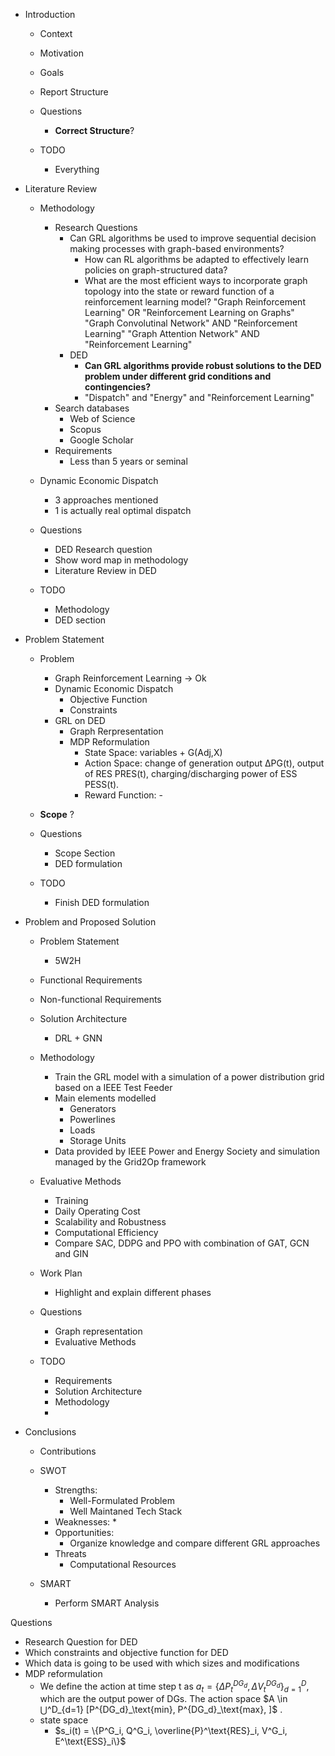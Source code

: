 
* Introduction
	* Context
	
	* Motivation
		
	* Goals
		
	* Report Structure


	* Questions 
		* **Correct Structure**?
		
	* TODO
		* Everything

* Literature Review
	* Methodology
		* Research Questions
			* Can GRL algorithms be used to improve sequential decision making processes with graph-based environments?
				* How can RL algorithms be adapted to effectively learn policies on graph-structured data?
				* What are the most efficient ways to incorporate graph topology into the state or reward function of a reinforcement learning model?
					"Graph Reinforcement Learning" OR "Reinforcement Learning on Graphs"
					"Graph Convolutinal Network" AND "Reinforcement Learning"
					"Graph Attention Network" AND "Reinforcement Learning"
			 * DED
				 * **Can GRL algorithms provide robust solutions to the DED problem under different grid conditions and contingencies?**
				 * "Dispatch" and "Energy" and "Reinforcement Learning"
		* Search databases
			* Web of Science
			* Scopus
			* Google Scholar
		* Requirements
			* Less than 5 years or seminal
		
	* Dynamic Economic Dispatch
		* 3 approaches mentioned
		* 1 is actually real optimal dispatch


	* Questions
		* DED Research question
		* Show word map in methodology
		* Literature Review in DED

	* TODO
		* Methodology
		* DED section


* Problem Statement
	* Problem
		* Graph Reinforcement Learning -> Ok
		* Dynamic Economic Dispatch 
			* Objective Function
			* Constraints
		* GRL on DED
			* Graph Rerpresentation
			* MDP Reformulation
				* State Space: variables + G(Adj,X)
				* Action Space: change of generation output ΔPG(t), output of RES PRES(t), charging/discharging power of ESS PESS(t).
				* Reward Function: - 
	* **Scope** ?


	* Questions 
		* Scope Section
		* DED formulation

	* TODO
		* Finish DED formulation

* Problem and Proposed Solution
	* Problem Statement
		* 5W2H
	* Functional Requirements
	* Non-functional Requirements
	* Solution Architecture
		* DRL + GNN
	* Methodology
		* Train the GRL model with a simulation of a power distribution grid based on a IEEE Test Feeder 
		* Main elements modelled
			* Generators
			* Powerlines
			* Loads
			* Storage Units
		* Data provided by IEEE Power and Energy Society and simulation managed by the Grid2Op framework
	* Evaluative Methods
		* Training 
		* Daily Operating Cost
		* Scalability and Robustness
		* Computational Efficiency 
		* Compare SAC, DDPG and PPO with combination of GAT, GCN and GIN
	* Work Plan
		* Highlight and explain different phases

	* Questions
		* Graph representation
		* Evaluative Methods

	* TODO
		* Requirements
		* Solution Architecture
		* Methodology
		* 
* Conclusions
	* Contributions 
		
	* SWOT
		* Strengths:
			* Well-Formulated Problem
			* Well Maintaned Tech Stack
		* Weaknesses:
			* 
		* Opportunities:
			* Organize knowledge and compare different GRL approaches
		* Threats
			* Computational Resources
	* SMART 
		* Perform SMART Analysis

Questions
* Research Question for DED
* Which constraints and objective function for DED
* Which data is going to be used with which sizes and modifications
* MDP reformulation
	* We define the action at time step t as $a_t =\{\Delta P^{DG_d}_t, \Delta V^{DG_d}_t \}^D_{d=1}$, which are the output power of DGs. The action space $A \in ⋃^D_{d=1} [P^{DG_d}_\text{min}, P^{DG_d}_\text{max}, ]$ .
	* state space
		* $s_i(t) = \{P^G_i, Q^G_i, \overline{P}^\text{RES}_i, V^G_i, E^\text{ESS}_i\}$ 